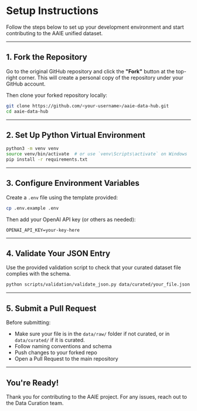 # Setup Instructions

Follow the steps below to set up your development environment and start contributing to the AAIE unified dataset.

---

## 1. Fork the Repository

Go to the original GitHub repository and click the **"Fork"** button at the top-right corner. This will create a personal copy of the repository under your GitHub account.

Then clone your forked repository locally:

```bash
git clone https://github.com/<your-username>/aaie-data-hub.git
cd aaie-data-hub
```

---

## 2. Set Up Python Virtual Environment

```bash
python3 -m venv venv
source venv/bin/activate  # or use `venv\Scripts\activate` on Windows
pip install -r requirements.txt
```

---

## 3. Configure Environment Variables

Create a `.env` file using the template provided:

```bash
cp .env.example .env
```

Then add your OpenAI API key (or others as needed):

```env
OPENAI_API_KEY=your-key-here
```

---

## 4. Validate Your JSON Entry

Use the provided validation script to check that your curated dataset file complies with the schema.

```bash
python scripts/validation/validate_json.py data/curated/your_file.json
```

---

## 5. Submit a Pull Request

Before submitting:
- Make sure your file is in the `data/raw/` folder if not curated, or in `data/curated/` if it is curated.
- Follow naming conventions and schema
- Push changes to your forked repo
- Open a Pull Request to the main repository

---

## You're Ready!

Thank you for contributing to the AAIE project. For any issues, reach out to the Data Curation team.